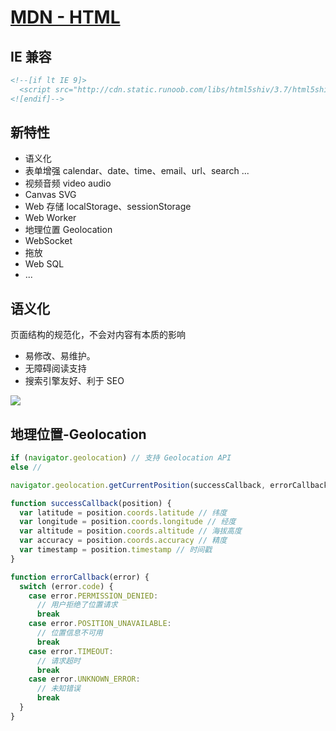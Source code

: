 # [MDN - HTML](https://developer.mozilla.org/zh-CN/docs/Web/HTML)

## IE 兼容

```html
<!--[if lt IE 9]>
  <script src="http://cdn.static.runoob.com/libs/html5shiv/3.7/html5shiv.min.js"></script>
<![endif]-->
```

## 新特性

- 语义化
- 表单增强 calendar、date、time、email、url、search ...
- 视频音频 video audio
- Canvas SVG
- Web 存储 localStorage、sessionStorage
- Web Worker
- 地理位置 Geolocation
- WebSocket
- 拖放
- Web SQL
- ...

## 语义化

页面结构的规范化，不会对内容有本质的影响

- 易修改、易维护。
- 无障碍阅读支持
- 搜索引擎友好、利于 SEO

![](/fe/html/html_0.png)

## 地理位置-Geolocation

```js
if (navigator.geolocation) // 支持 Geolocation API
else //
```

```js
navigator.geolocation.getCurrentPosition(successCallback, errorCallback)

function successCallback(position) {
  var latitude = position.coords.latitude // 纬度
  var longitude = position.coords.longitude // 经度
  var altitude = position.coords.altitude // 海拔高度
  var accuracy = position.coords.accuracy // 精度
  var timestamp = position.timestamp // 时间戳
}

function errorCallback(error) {
  switch (error.code) {
    case error.PERMISSION_DENIED:
      // 用户拒绝了位置请求
      break
    case error.POSITION_UNAVAILABLE:
      // 位置信息不可用
      break
    case error.TIMEOUT:
      // 请求超时
      break
    case error.UNKNOWN_ERROR:
      // 未知错误
      break
  }
}
```

